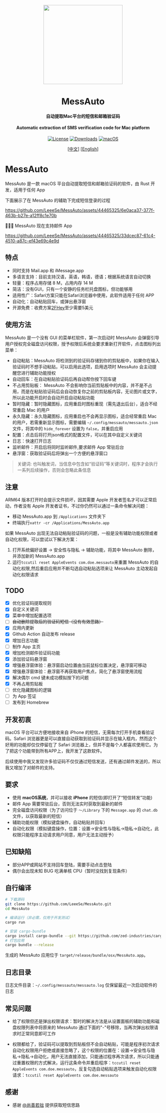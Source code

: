 <p align="center">
  <img src="assets/images/icon_256.png" height="256">
  <h1 align="center">MessAuto</h1>
  <h4 align="center"> 自动提取Mac平台的短信和邮箱验证码</h4>
  <h4 align="center"> Automatic extraction of SMS verification code for Mac platform</h4>
<p align="center">
<a href="https://github.com/LeeeSe/MessAuto/blob/master/LICENSE.txt">
<img src="https://img.shields.io/github/license/LeeeSe/messauto"
            alt="License"></a>
<a href="https://github.com/LeeeSe/MessAuto/releases">
<img src="https://img.shields.io/github/downloads/LeeeSe/messauto/total.svg"
            alt="Downloads"></a>
<a href="https://img.shields.io/badge/-macOS-black?&logo=apple&logoColor=white">
<img src="https://img.shields.io/badge/-macOS-black?&logo=apple&logoColor=white"
            alt="macOS"></a>
</p>

<p align="center">
  [<a href="./README.md">中文</a>] [<a href="docs/README-EN.md">English</a>]<br>
</p>

# MessAuto

MessAuto 是一款 macOS 平台自动提取短信和邮箱验证码的软件，由 Rust 开发，适用于任何 App

下面展示了在 MessAuto 的辅助下完成短信登录的过程

https://github.com/LeeeSe/MessAuto/assets/44465325/6e0aca37-377f-463b-b27e-a12ff8c1e70b

🎉🎉🎉 MessAuto 现在支持邮件 App

https://github.com/LeeeSe/MessAuto/assets/44465325/33dcec87-61c4-4510-a87c-ef43e69c4e9d

## 特点

- 同时支持 Mail.app 和 iMessage.app
- 多语言支持：目前支持汉语，英语，韩语，德语；根据系统语言自动切换
- 轻量：程序占用存储 8 M，占用内存 14 M
- 简洁：没有GUI，只有一个安静的任务栏托盘图标，但功能够用
- 适用性广：Safari方案只能在Safari浏览器中使用，此软件适用于任何 APP
- 自动化：自动粘贴回车，或弹出悬浮窗
- 开源免费：收费方案[2FHey](https://2fhey.com/)至少需要5美元

## 使用方法

MessAuto 是一个没有 GUI 的菜单栏软件，第一次启动时 MessAuto 会弹窗引导用户授权完全磁盘访问权限，授予权限后系统会要求重新打开软件，点击图标列出菜单：

- 自动粘贴：MessAuto 将检测到的验证码存储到你的剪贴板中，如果你在输入验证码时不想手动粘贴，可以启用此选项，启用选项时 MessAuto 会主动提醒您进行辅助功能授权
- 自动回车：在自动粘贴验证码后再自动帮你按下回车键
- 不占用剪贴板： MessAuto 不会影响你当前剪贴板中的内容，并不是不占用，而是在粘贴验证码后会自动恢复你之前的剪贴板内容，无论图片或文字，所以此功能开启时会自动开启自动粘贴功能
- 暂时隐藏：暂时隐藏图标，应用重启时图标重现（需先退出后台），适合不经常重启 Mac 的用户
- 永久隐藏：永久隐藏图标，应用重启也不会再显示图标，适合经常重启 Mac 的用户，若需重新显示图标，需要编辑 `~/.config/messauto/messauto.json` 文件，将其中的 `hide_forever` 设置为 `false`，并重启应用
- 配置：点击后将打开json格式的配置文件，可以在其中自定义关键词
- 日志：快速打开日志
- 监听邮件：开启后将同时监听邮件,要求邮件 App 常驻后台
- 悬浮窗：获取验证码后将弹出一个方便的悬浮窗口

> 关键词: 也叫触发词，当信息中包含如“验证码”等关键词时，程序才会执行一系列后续操作，否则会忽略此条信息

<!-- <p align="center">
<img src="assets/images/status_item.png" alt="statesitem.jpg" width=548 style="padding:20px" >
</p> -->

## 注意

ARM64 版本打开时会提示文件损坏，因其需要 Apple 开发者签名才可以正常启动，作者没有 Apple 开发者证书，不过你仍然可以通过一条命令解决问题：

- 移动 MessAuto.app 到 `/Applications` 文件夹下
- 终端执行`xattr -cr /Applications/MessAuto.app`

如果 MessAuto 出现无法自动粘贴验证码的问题，一般是没有辅助功能权限或者自动化权限，可以尝试以下解决方案：

1.  打开系统偏好设置 -> 安全性与隐私 -> 辅助功能，将其中 MessAuto 删除，并添加新的 MessAuto.app
2.  运行`tccutil reset AppleEvents com.doe.messauto`来重置 MessAuto 的自动化权限,然后重启应用并不断勾选自动粘贴选项来让 MessAuto 主动发起自动化权限请求

## TODO

- [x] 优化验证码提取规则
- [x] 自定义关键词
- [x] 菜单中增加配置选项
- [ ] ~~自动删除提取后的验证码短信（没有有效思路）~~
- [x] 应用内更新
- [x] Github Action 自动发布 release
- [x] 增加日志功能
- [ ] 制作 App 主页
- [x] 增加检测邮件验证码功能
- [x] 添加验证码悬浮窗
- [x] 增强悬浮窗体验：悬浮窗启动位置由当前鼠标位置决定，悬浮窗可移动
- [x] 增强悬浮窗体验：悬浮窗不再获取用户焦点，简化了悬浮窗使用流程
- [x] 解决偶尔 cmd 键未成功模拟按下的问题
- [x] 不再占用剪贴板
- [ ] 优化隐藏图标的逻辑
- [ ] 为 App 签证
- [ ] 发布到 Homebrew

## 开发初衷

macOS 平台可以方便地接收来自 iPhone 的短信，无需每次打开手机查看验证码。Safari 浏览器更是可以直接自动获取到验证码并显示在输入框内，然而这个好用的功能却仅仅停留在了 Safari 浏览器上，但并不是每个人都喜欢使用它。为了把这个功能带到所有APP上，我开发了这款软件。

后续使用中我又发现许多验证码不仅仅通过短信发送，还有通过邮件发送的，所以我又增加了对邮件的支持。

## 要求

- 使用 **macOS系统**，并可以接收 **iPhone** 的短信(即打开了“短信转发”功能)
- 邮件 App 需要常驻后台，否则无法实时获取到最新的邮件
- 完全磁盘访问权限（为了访问位于 `～/Library` 下的 `Message.app` 的 `chat.db` 文件，以获取最新的短信）
- 辅助功能权限（模拟键盘操作，自动粘贴并回车）
- 自动化权限（模拟键盘操作，位置：设置->安全性与隐私->隐私->自动化，此权限只能程序主动请求用户同意，用户无法主动授予）

## 已知缺陷

- 部分APP或网站不支持回车登陆，需要手动点击登陆
- 偶尔会出现未知 BUG 吃满单核 CPU（暂时没找到复现条件）

## 自行编译

```bash
# 下载源码
git clone https://github.com/LeeeSe/MessAuto.git
cd MessAuto

# 编译运行（非必需，仅用于开发测试）
cargo run

# 安装 cargo-bundle
cargo install cargo-bundle --git https://github.com/zed-industries/cargo-bundle.git --branch add-plist-extension
# 打包应用
cargo bundle --release
```

生成的 MessAuto 应用位于 `target/release/bundle/osx/MessAuto.app`。

## 日志目录

日志文件目录：`~/.config/messauto/messauto.log`
仅保留最近一次启动软件的日志

## 常见问题

- 给了权限但还是弹出权限请求：暂时的解决方法是从设置面板的辅助功能和磁盘权限列表中将原来的 MessAuto 通过下面的"-"号移除，当再次弹出权限请求时正常同意即可工作

- 权限都给了，验证码可以提取到剪贴板但不会自动粘贴，可能是程序初次请求自动化权限用户拒绝或直接忽略了，这个权限的位置在：设置->安全性与隐私->隐私->自动化，用户无法直接添加，只能通过程序再次请求，所以只能通过重置权限的方式解决，运行这条命令并重启程序：`tccutil reset AppleEvents com.doe.messauto`，反复勾选自动粘贴选项来触发自动化权限请求：`tccutil reset AppleEvents com.doe.messauto`

## 感谢

- 感谢 [@尚善若拙](https://sspai.com/post/73072) 提供获取短信思路
